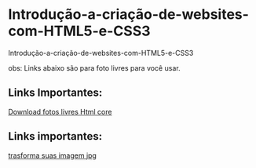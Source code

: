 # Introdução-a-criação-de-websites-com-HTML5-e-CSS3
Introdução-a-criação-de-websites-com-HTML5-e-CSS3

obs: Links abaixo são para foto livres para você usar.
## Links Importantes:
 [Download fotos livres Html core](https://unsplash.com/s/photos/html-code)
## Links importantes:
 [trasforma suas imagem jpg](https://tinypng.com/)
